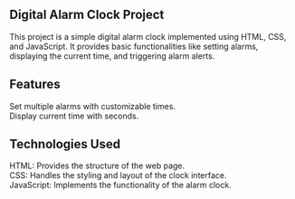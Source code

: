 ## Digital Alarm Clock Project

This project is a simple digital alarm clock implemented using HTML, CSS, and JavaScript. It provides basic functionalities like setting alarms, displaying the current time, and triggering alarm alerts.

## Features

Set multiple alarms with customizable times.\
Display current time with seconds.


## Technologies Used

HTML: Provides the structure of the web page.\
CSS: Handles the styling and layout of the clock interface.\
JavaScript: Implements the functionality of the alarm clock.
